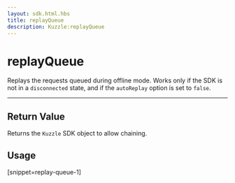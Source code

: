 ```yaml
---
layout: sdk.html.hbs
title: replayQueue
description: Kuzzle:replayQueue
---
```

  

# replayQueue
Replays the requests queued during offline mode. Works only if the SDK is not in a ``disconnected`` state, and if the ``autoReplay`` option is set to ``false``.

---

## Return Value

Returns the `Kuzzle` SDK object to allow chaining.

## Usage

[snippet=replay-queue-1]
